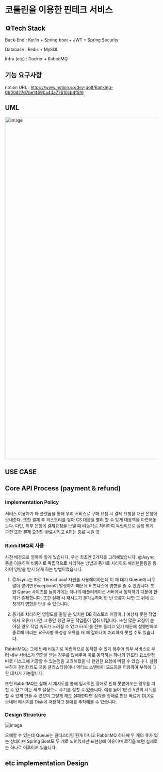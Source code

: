# 코틀린을 이용한 핀테크 서비스

## ⚙️Tech Stack

Back-End : Kotlin + Spring boot + JWT + Spring Security

Database : Redis + MySQL

Infra (etc) : Docker + RabbitMQ

## 기능 요구사항 

notion URL : https://www.notion.so/dev-golf/Banking-0b00d27d7be14690a44a77610cb4f5f9 

## UML

<img width="1126" alt="image" src="https://user-images.githubusercontent.com/77387861/229456761-02353690-7a47-4756-81ed-b802d0db61a1.png">


## USE CASE 

## Core API Process (payment & refund)

### implementation Policy

서비스 이용자가 타 플랫폼을 통해 우리 서비스로 구매 요청 시 결제 요청을 대신 은행에 보내준다. 또한 결제 후 히스토리를 쌓아 CS 대응을 빨리 할 수 있게 대응책을 마련해놓는다.
다만, 외부 은행에 결제요청을 보낼 때 비동기로 처리하여 독립적으로 실행 되게 구현 또한 결제 요청만 완료시키고 API는 종료 시킬 것

### RabbitMQ의 사용

사전 배경으로 깔아야 할게 있습니다. 우선 최초엔 2가지를 고려해봤습니다. @Async 등을 이용하여 비동기로 독립적으로 처리하는 방법과 동기로 처리하되 에러핸들링을 통하여 영향을 받지 않게 하는 방법이었습니다.

1. @Async는 따로 Thread pool 자원을 사용해야하는데 이 때 대기 Queue에 너무 많이 쌓이면 Exception이 발생하기 때문에 비즈니스에 영향을 줄 수 있습니다. 또한 Queue 사이즈를 늘리기에는 하나의 애플리케이션 서버에서 동작하기 때문에 한계가 존재합니다. 또한 실패 시 재시도가 불가능하며 한 번 오류가 나면 그 뒤에 요청까지 영향을 받을 수 있습니다. 

2. 동기로 처리하면 영향도를 줄일 순 있지만 DB 히스토리 저장이나 예상치 못한 작업에서 오류가 나면 그 동안 했던 모든 작업들이 멈춰 버립니다. 또한 많은 요청이 쏟아질 경우 작업 속도가 느려질 수 있고 Error를 전부 흘리고 있기 때문에 실행만하고 종료해 버리는 요구사항 특성상 오류를 재 때 잡아내어 처리하지 못할 수도 있습니다. 

RabbitMQ는 그에 반해 비동기로 독립적으로 동작할 수 있게 해주어 외부 서비스로 부터 내부 서비스가 영향을 받는 경우를 없애주며 따로 동작하는 하나의 인프라 요소란점 따로 디스크에 저장할 수 있는점을 고려해봤을 때 왠만한 요청에 버틸 수 있습니다. 설령 부하가 걸리더라도 자동 클러스터링이나 액티브 스탠바이 모드등을 이용하여 부하에 대한 대처가 가능합니다.

또한 RabbitMQ는 실패 시 재시도를 통해 일시적인 장애로 인해 못받아오는 경우를 피할 수 있고 이는 세부 설정으로 주기를 정할 수 있습니다. 예를 들어 1분간 5번의 시도를 할 수 있게 만들 수 있으며 그렇게 해도 실패한다면 심각한 장애로 판단 빠르게 DLX로 보내어 메시지를 Disk에 저장하고 장애를 추적해볼 수 있습니다. 

### Design Structure

![image](https://user-images.githubusercontent.com/77387861/229472955-c69ee095-90a3-4e0c-b6e5-87ca2d463f9e.png)


오해할 수 있는데 Queue는 클러스터링 된게 아니고 RabbitMQ 하나에 두 개의 큐가 있는 상태이며 Spring Boot도 두 개로 되어있지만 표현상에 이유이며 로직을 보면 실제로는 하나로 이루어져 있습니다.


## etc implementation Design
